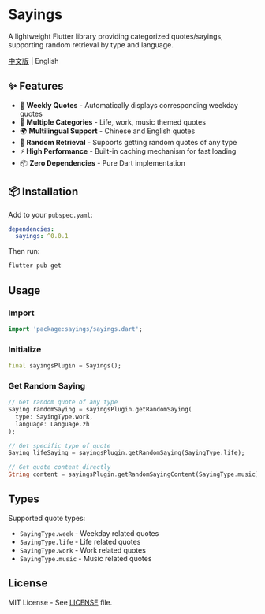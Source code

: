 # Sayings

A lightweight Flutter library providing categorized quotes/sayings, supporting random retrieval by type and language.

[中文版](README_zh.md) | English

## ✨ Features

- 📅 **Weekly Quotes** - Automatically displays corresponding weekday quotes
- 🌟 **Multiple Categories** - Life, work, music themed quotes
- 🌍 **Multilingual Support** - Chinese and English quotes
- 🎲 **Random Retrieval** - Supports getting random quotes of any type
- ⚡ **High Performance** - Built-in caching mechanism for fast loading
- 📦 **Zero Dependencies** - Pure Dart implementation

## 📦 Installation

Add to your `pubspec.yaml`:

```yaml
dependencies:
  sayings: ^0.0.1
```

Then run:

```bash
flutter pub get
```

## Usage

### Import

```dart
import 'package:sayings/sayings.dart';
```

### Initialize

```dart
final sayingsPlugin = Sayings();
```

### Get Random Saying

```dart
// Get random quote of any type
Saying randomSaying = sayingsPlugin.getRandomSaying(
  type: SayingType.work,
  language: Language.zh
);

// Get specific type of quote
Saying lifeSaying = sayingsPlugin.getRandomSaying(SayingType.life);

// Get quote content directly
String content = sayingsPlugin.getRandomSayingContent(SayingType.music);
```
## Types

Supported quote types:

- `SayingType.week` - Weekday related quotes
- `SayingType.life` - Life related quotes
- `SayingType.work` - Work related quotes
- `SayingType.music` - Music related quotes

## License

MIT License - See [LICENSE](LICENSE) file.

